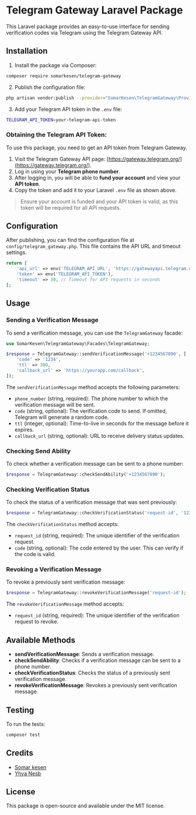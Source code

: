 
# Telegram Gateway Laravel Package

This Laravel package provides an easy-to-use interface for sending verification codes via Telegram using the Telegram Gateway API.

## Installation

1. Install the package via Composer:

```bash
composer require somarkesen/telegram-gateway
```

2. Publish the configuration file:

```bash
php artisan vendor:publish --provider="SomarKesen\TelegramGateway\Providers\TelegramGatewayServiceProvider"
```

3. Add your Telegram API token in the `.env` file:

```bash
TELEGRAM_API_TOKEN=your-telegram-api-token
```

### Obtaining the Telegram API Token:
To use this package, you need to get an API token from Telegram Gateway.

1. Visit the Telegram Gateway API page: [https://gateway.telegram.org/](https://gateway.telegram.org/).
2. Log in using your **Telegram phone number**.
3. After logging in, you will be able to **fund your account** and view your **API token**.
4. Copy the token and add it to your Laravel `.env` file as shown above.

> Ensure your account is funded and your API token is valid, as this token will be required for all API requests.

## Configuration

After publishing, you can find the configuration file at `config/telegram_gateway.php`. This file contains the API URL and timeout settings.

```php
return [
    'api_url' => env('TELEGRAM_API_URL', 'https://gatewayapi.telegram.org/'),
    'token' => env('TELEGRAM_API_TOKEN'),
    'timeout' => 30, // Timeout for API requests in seconds
];
```

## Usage

### Sending a Verification Message

To send a verification message, you can use the `TelegramGateway` facade:

```php
use SomarKesen\TelegramGateway\Facades\TelegramGateway;

$response = TelegramGateway::sendVerificationMessage('+1234567890', [
    'code' => '1234',
    'ttl' => 300,
    'callback_url' => 'https://yourapp.com/callback',
]);
```

The `sendVerificationMessage` method accepts the following parameters:
- `phone_number` (string, required): The phone number to which the verification message will be sent.
- `code` (string, optional): The verification code to send. If omitted, Telegram will generate a random code.
- `ttl` (integer, optional): Time-to-live in seconds for the message before it expires.
- `callback_url` (string, optional): URL to receive delivery status updates.

### Checking Send Ability

To check whether a verification message can be sent to a phone number:

```php
$response = TelegramGateway::checkSendAbility('+1234567890');
```

### Checking Verification Status

To check the status of a verification message that was sent previously:

```php
$response = TelegramGateway::checkVerificationStatus('request-id', '1234');
```

The `checkVerificationStatus` method accepts:
- `request_id` (string, required): The unique identifier of the verification request.
- `code` (string, optional): The code entered by the user. This can verify if the code is valid.

### Revoking a Verification Message

To revoke a previously sent verification message:

```php
$response = TelegramGateway::revokeVerificationMessage('request-id');
```

The `revokeVerificationMessage` method accepts:
- `request_id` (string, required): The unique identifier of the verification request to revoke.

## Available Methods

- **sendVerificationMessage**: Sends a verification message.
- **checkSendAbility**: Checks if a verification message can be sent to a phone number.
- **checkVerificationStatus**: Checks the status of a previously sent verification message.
- **revokeVerificationMessage**: Revokes a previously sent verification message.

## Testing

To run the tests:

```bash
composer test
```

## Credits

- [Somar kesen](https://www.linkedin.com/in/somarkesen/)
- [Yhya Nesb](https://www.linkedin.com/in/yhya-nesb/)

## License

This package is open-source and available under the MIT license.